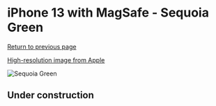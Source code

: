 # iPhone 13 with MagSafe - Sequoia Green

[Return to previous page](/iphone_13)

[High-resolution image from Apple](https://store.storeimages.cdn-apple.com/8756/as-images.apple.com/is/MM173?wid=4500&hei=4500&fmt=png)

<div style="width: 500px"><img src="/almost_uncompressed/MM173.webp" alt="Sequoia Green"></div>

## Under construction
